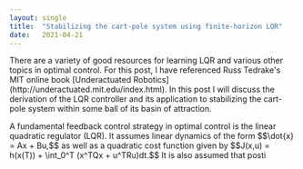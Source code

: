 ```yaml
---
layout: single
title:  "Stabilizing the cart-pole system using finite-horizon LQR"
date:   2021-04-21
---
```


<p>There are a variety of good resources for learning LQR and various other topics in optimal control. For this post, I have referenced Russ Tedrake's MIT online book [Underactuated Robotics](http://underactuated.mit.edu/index.html). In this post I will discuss the derivation of the LQR controller and its application to stabilizing the cart-pole system within some ball of its basin of attraction.</p>

<p>A fundamental feedback control strategy in optimal control is the linear quadratic regulator (LQR). It assumes linear dynamics of the form $$\dot{x} = Ax + Bu,$$ as well as a quadratic cost function given by $$J(x,u) = h(x(T)) + \int_0^T (x^TQx + u^TRu)dt.$$ It is also assumed that posti</p>

